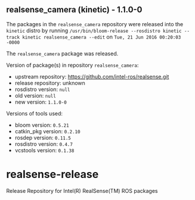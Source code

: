 ## realsense_camera (kinetic) - 1.1.0-0

The packages in the `realsense_camera` repository were released into the `kinetic` distro by running `/usr/bin/bloom-release --rosdistro kinetic --track kinetic realsense_camera --edit` on `Tue, 21 Jun 2016 00:20:03 -0000`

The `realsense_camera` package was released.

Version of package(s) in repository `realsense_camera`:

- upstream repository: https://github.com/intel-ros/realsense.git
- release repository: unknown
- rosdistro version: `null`
- old version: `null`
- new version: `1.1.0-0`

Versions of tools used:

- bloom version: `0.5.21`
- catkin_pkg version: `0.2.10`
- rosdep version: `0.11.5`
- rosdistro version: `0.4.7`
- vcstools version: `0.1.38`


# realsense-release
Release Repository for Intel(R) RealSense(TM) ROS packages
